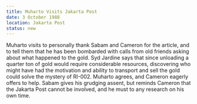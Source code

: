 ```yaml
---
title: Muharto Visits Jakarta Post
date: 3 October 1988
location: Jakarta Post
status: new
---
```


Muharto visits to personally thank Sabam and Cameron for the article, and to tell them that he has been bombarded with calls from old friends asking about what happened to the gold. Syd Jardine says that since unloading a quarter ton of gold would require considerable resources, discovering who might have had the motivation and ability to transport and sell the gold could solve the mystery of RI-002. Muharto agrees, and Cameron eagerly offers to help. Sabam gives his grudging assent, but reminds Cameron that the Jakarta Post cannot be involved, and he must to any research on his own time. 
